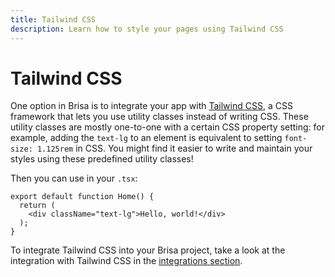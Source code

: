 ```yaml
---
title: Tailwind CSS
description: Learn how to style your pages using Tailwind CSS
---
```


# Tailwind CSS

One option in Brisa is to integrate your app with [Tailwind CSS](https://tailwindcss.com/), a CSS framework that lets you use utility classes instead of writing CSS. These utility classes are mostly one-to-one with a certain CSS property setting: for example, adding the `text-lg` to an element is equivalent to setting `font-size: 1.125rem` in CSS. You might find it easier to write and maintain your styles using these predefined utility classes!

Then you can use in your `.tsx`:

```tsx
export default function Home() {
  return (
    <div className="text-lg">Hello, world!</div>
  );
}
```

To integrate Tailwind CSS into your Brisa project, take a look at the integration with Tailwind CSS in the [integrations section](/building-your-application/integrations/tailwind-css).
